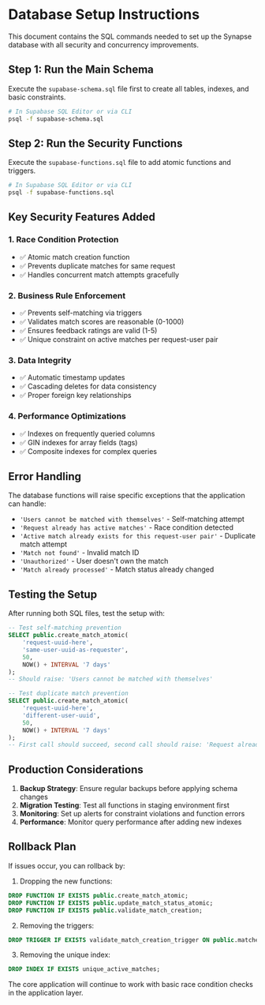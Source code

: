 # Database Setup Instructions

This document contains the SQL commands needed to set up the Synapse database with all security and concurrency improvements.

## Step 1: Run the Main Schema

Execute the `supabase-schema.sql` file first to create all tables, indexes, and basic constraints.

```bash
# In Supabase SQL Editor or via CLI
psql -f supabase-schema.sql
```

## Step 2: Run the Security Functions

Execute the `supabase-functions.sql` file to add atomic functions and triggers.

```bash
# In Supabase SQL Editor or via CLI  
psql -f supabase-functions.sql
```

## Key Security Features Added

### 1. Race Condition Protection
- ✅ Atomic match creation function
- ✅ Prevents duplicate matches for same request
- ✅ Handles concurrent match attempts gracefully

### 2. Business Rule Enforcement
- ✅ Prevents self-matching via triggers
- ✅ Validates match scores are reasonable (0-1000)
- ✅ Ensures feedback ratings are valid (1-5)
- ✅ Unique constraint on active matches per request-user pair

### 3. Data Integrity
- ✅ Automatic timestamp updates
- ✅ Cascading deletes for data consistency
- ✅ Proper foreign key relationships

### 4. Performance Optimizations
- ✅ Indexes on frequently queried columns
- ✅ GIN indexes for array fields (tags)
- ✅ Composite indexes for complex queries

## Error Handling

The database functions will raise specific exceptions that the application can handle:

- `'Users cannot be matched with themselves'` - Self-matching attempt
- `'Request already has active matches'` - Race condition detected
- `'Active match already exists for this request-user pair'` - Duplicate match attempt
- `'Match not found'` - Invalid match ID
- `'Unauthorized'` - User doesn't own the match
- `'Match already processed'` - Match status already changed

## Testing the Setup

After running both SQL files, test the setup with:

```sql
-- Test self-matching prevention
SELECT public.create_match_atomic(
    'request-uuid-here',
    'same-user-uuid-as-requester', 
    50,
    NOW() + INTERVAL '7 days'
);
-- Should raise: 'Users cannot be matched with themselves'

-- Test duplicate match prevention  
SELECT public.create_match_atomic(
    'request-uuid-here',
    'different-user-uuid',
    50, 
    NOW() + INTERVAL '7 days'
);
-- First call should succeed, second call should raise: 'Request already has active matches'
```

## Production Considerations

1. **Backup Strategy**: Ensure regular backups before applying schema changes
2. **Migration Testing**: Test all functions in staging environment first
3. **Monitoring**: Set up alerts for constraint violations and function errors
4. **Performance**: Monitor query performance after adding new indexes

## Rollback Plan

If issues occur, you can rollback by:

1. Dropping the new functions:
```sql
DROP FUNCTION IF EXISTS public.create_match_atomic;
DROP FUNCTION IF EXISTS public.update_match_status_atomic;
DROP FUNCTION IF EXISTS public.validate_match_creation;
```

2. Removing the triggers:
```sql
DROP TRIGGER IF EXISTS validate_match_creation_trigger ON public.matches;
```

3. Removing the unique index:
```sql
DROP INDEX IF EXISTS unique_active_matches;
```

The core application will continue to work with basic race condition checks in the application layer.